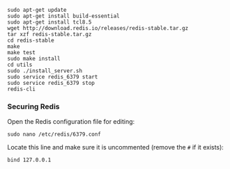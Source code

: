 ```
sudo apt-get update
sudo apt-get install build-essential
sudo apt-get install tcl8.5
wget http://download.redis.io/releases/redis-stable.tar.gz
tar xzf redis-stable.tar.gz
cd redis-stable
make
make test
sudo make install
cd utils
sudo ./install_server.sh
sudo service redis_6379 start
sudo service redis_6379 stop
redis-cli
```

### Securing Redis

Open the Redis configuration file for editing:

`sudo nano /etc/redis/6379.conf`

Locate this line and make sure it is uncommented (remove the `#` if it exists):

`bind 127.0.0.1`
